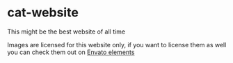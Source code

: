 # cat-website
This might be the best website of all time

Images are licensed for this website only, if you want to license them as well you can check them out on [Envato elements](https://elements.envato.com/)
